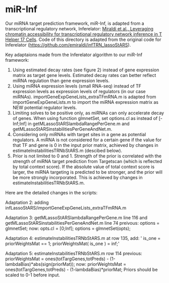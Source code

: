 # miR-Inf
Our miRNA target prediction framework, miR-Inf, is adapted from a transcriptional regulatory network, Inferelator: [Miraldi et al., Leveraging chromatin accessibility for transcriptional regulatory network inference in T Helper 17 Cells](https://genome.cshlp.org/content/early/2019/02/19/gr.238253.118). Code of this directory is adapted from the original code for Inferelator (https://github.com/emiraldi/infTRN_lassoStARS).

Key adaptaions made from the Inferelator algorithm to our miR-Inf framework:
1. Using estimated decay rates (see figure 2) instead of gene expression matrix as target gene levels. Estimated decay rates can better reflect miRNA regulation than gene expression levels.
2. Using miRNA expression levels (small RNA-seq) instead of TF expression levels as expression levels of regulators (in our case miRNAs). importGeneExpGeneLists_extraTFmRNA.m is adapted from importGeneExpGeneLists.m to import the miRNA expression matrix as NEW potential regulator levels.
3. Limiting solves to be positive only, as miRNAs can only accelerate decay of genes. When using function glmnetSet, set options.cl as instead of [-Inf;Inf] in getMLassoStARSlambdaRangePerGene.m and getMLassoStARSinstabilitiesPerGeneAndNet.m.
4. Considering only miRNAs with target sites in a gene as potential regulators. A miRNA is not considered for a certain gene if the value for that TF and gene is 0 in the input prior matrix, achieved by changes in estimateInstabilitiesTRNbStARS.m (descibed below).
5. Prior is not limited to 0 and 1. Strength of the prior is correlated with the strength of miRNA target prediction from Targetscan (which is reflected by total context score). If the absolute value of total context score is larger, the miRNA targeting is predicted to be stronger, and the prior will be more strongly incorporated. This is achieved by changes in estimateInstabilitiesTRNbStARS.m.


Here are the detailed changes in the scripts:

Adaptation 2:
adding infLassoStARS/importGeneExpGeneLists_extraTFmRNA.m 

Adaptation 3:
getMLassoStARSlambdaRangePerGene.m line 116 and getMLassoStARSinstabilitiesPerGeneAndNet.m line 74
preivous: options = glmnetSet;
now: opts.cl = [0;Inf]; options = glmnetSet(opts);

Adaptation 4:
estimateInstabilitiesTRNbStARS.m
at row 135, add:
'
is_one = priorWeightsMat == 1;
priorWeightsMat( is_one ) = inf;'

Adaptation 5:
estimateInstabilitiesTRNbStARS.m row 114 
previous: priorWeightsMat = ones(totTargGenes,totPreds) - (1-lambdaBias)*abs(sign(priorMat)); 
now: priorWeightsMat = ones(totTargGenes,totPreds) - (1-lambdaBias)*priorMat;
Priors should be scaled to 0-1 before input.

